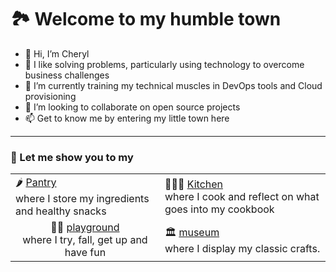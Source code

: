 # 🏞️ Welcome to my humble town

- 👋 Hi, I’m Cheryl
- 👀 I like solving problems, particularly using technology to overcome business challenges
- 🌱 I’m currently training my technical muscles in DevOps tools and Cloud provisioning
- 💞️ I’m looking to collaborate on open source projects
- 📫 Get to know me by entering my little town here

---
### 👋 Let me show you to my

<table>
  <tr>
    <td>
      🌶️ <a href='https://github.com'>Pantry</a><br>
      where I store my ingredients and healthy snacks
    </td>
    <td>
      👩🏻‍🍳 <a href='https://github.com'>Kitchen</a><br>
      where I cook and reflect on what goes into my cookbook
    </td>
  </tr>
  <tr  >
    <td style="text-align:center">🤸‍♀️ <a href='https://github.com'>playground</a><br>
      where I try, fall, get up and have fun
    </td style="text-align:center"> 
    <td>
      🏛️ <a href='https://github.com'>museum</a><br>
      where I display my classic crafts.
    </td>
  </tr>

 </table>

<!---
ylcheryl/ylcheryl is a ✨ special ✨ repository because its `README.md` (this file) appears on your GitHub profile.
You can click the Preview link to take a look at your changes.
--->
